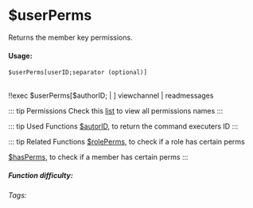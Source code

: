 # $userPerms
Returns the member key permissions.

#### Usage: 
`$userPerms[userID;separator (optional)]`

<br/>
<discord-messages>
	<discord-message :bot="false" role-color="#ffcc9a" author="Member">
		!!exec $userPerms[$authorID; | ]
	</discord-message>
	<discord-message :bot="true" role-color="#0099ff" author="Custom Command" avatar="https://media.discordapp.net/avatars/725721249652670555/781224f90c3b841ba5b40678e032f74a.webp">
        viewchannel | readmessages
	</discord-message>
</discord-messages>

::: tip Permissions
Check this [list](../CodeReferences/ref.permissions_list.md) to view all permissions names
:::

::: tip Used Functions
[$autorID](../Member/authorID.md), to return the command executers ID
:::

::: tip Related Functions
[$rolePerms](../Role/rolePerms.md), to check if a role has certain perms

[$hasPerms](../Member/hasPerms.md), to check if a member has certain perms
:::

##### Function difficulty: <Badge type="warning" text="Medium" vertical="middle" /> 
###### Tags: <Badge type="tip" text="Member" vertical="middle" /> <Badge type="tip" text="Perms" vertical="middle" /> <Badge type="tip" text="permissions" vertical="middle" /> <Badge type="tip" text="rights" vertical="middle" />
